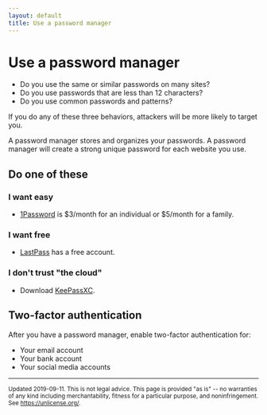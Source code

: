 ```yaml
---
layout: default
title: Use a password manager
---
```


# Use a password manager

- Do you use the same or similar passwords on many sites?
- Do you use passwords that are less than 12 characters?
- Do you use common passwords and patterns?

If you do any of these three behaviors, attackers will be more likely to target you.

A password manager stores and organizes your passwords. A password manager will create a strong unique password for each website you use.

## Do one of these

### I want easy

- [1Password](https://1password.com/sign-up/) is $3/month for an individual or $5/month for a family.
  
### I want free

- [LastPass](https://lastpass.com/create-account.php) has a free account.

### I don't trust "the cloud"

- Download [KeePassXC](https://keepassxc.org/download/).

## Two-factor authentication

After you have a password manager, enable two-factor authentication for:

- Your email account
- Your bank account
- Your social media accounts

---

<small>Updated 2019-09-11. This is not legal advice. This page is provided "as is" -- no warranties of any kind including merchantability, fitness for a particular purpose, and noninfringement. See <https://unlicense.org/>.</small>
